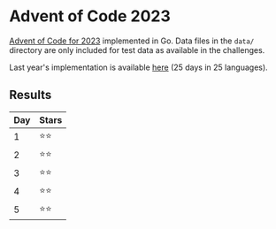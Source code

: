 # Advent of Code 2023
[Advent of Code for 2023](https://adventofcode.com/2023/) implemented in Go. Data files in the `data/` directory are only included for test data as available in the challenges.

Last year's implementation is available [here](https://github.com/DavidvanErkelens/advent-of-code-22) (25 days in 25 languages).

## Results
| Day | Stars |
|-----|-------|
| 1   | ⭐⭐    |
| 2   | ⭐⭐    |
| 3   | ⭐⭐    |
| 4   | ⭐⭐    |
| 5   | ⭐⭐    |